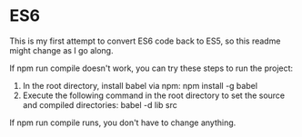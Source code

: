 # ES6

This is my first attempt to convert ES6 code back to ES5, so this readme might change as I go along.

If npm run compile doesn't work, you can try these steps to run the project:

1) In the root directory, install babel via npm: npm install -g babel
2) Execute the following command in the root directory to set the source and compiled directories: babel -d lib src

If npm run compile runs, you don't have to change anything.
